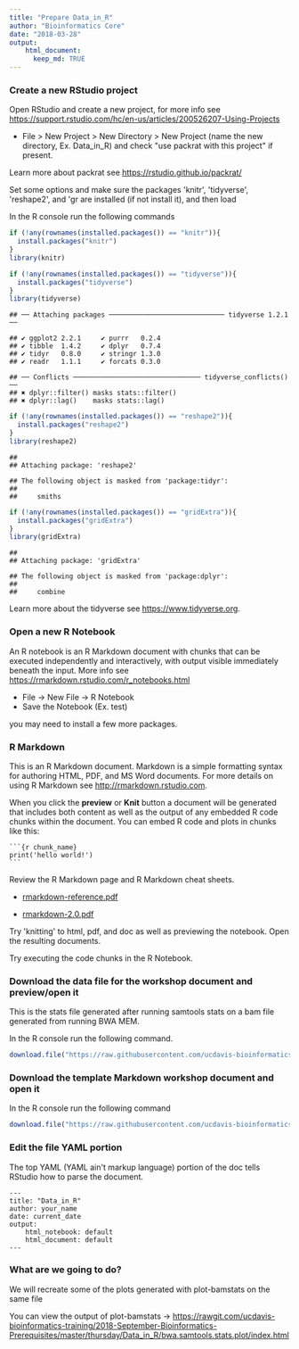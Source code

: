```yaml
---
title: "Prepare Data_in_R"
author: "Bioinformatics Core"
date: "2018-03-28"
output:
    html_document:
      keep_md: TRUE
---
```


### Create a new RStudio project

Open RStudio and create a new project, for more info see <https://support.rstudio.com/hc/en-us/articles/200526207-Using-Projects>

* File > New Project > New Directory > New Project (name the new directory, Ex. Data_in_R) and check "use packrat with this project" if present.

Learn more about packrat see <https://rstudio.github.io/packrat/>

Set some options and make sure the packages 'knitr', 'tidyverse', 'reshape2', and 'gr are installed (if not install it), and then load

In the R console run the following commands

```r
if (!any(rownames(installed.packages()) == "knitr")){
  install.packages("knitr")
}
library(knitr)

if (!any(rownames(installed.packages()) == "tidyverse")){
  install.packages("tidyverse")
}
library(tidyverse)
```

```
## ── Attaching packages ───────────────────────────── tidyverse 1.2.1 ──
```

```
## ✔ ggplot2 2.2.1     ✔ purrr   0.2.4
## ✔ tibble  1.4.2     ✔ dplyr   0.7.4
## ✔ tidyr   0.8.0     ✔ stringr 1.3.0
## ✔ readr   1.1.1     ✔ forcats 0.3.0
```

```
## ── Conflicts ──────────────────────────────── tidyverse_conflicts() ──
## ✖ dplyr::filter() masks stats::filter()
## ✖ dplyr::lag()    masks stats::lag()
```

```r
if (!any(rownames(installed.packages()) == "reshape2")){
  install.packages("reshape2")
}
library(reshape2)
```

```
##
## Attaching package: 'reshape2'
```

```
## The following object is masked from 'package:tidyr':
##
##     smiths
```

```r
if (!any(rownames(installed.packages()) == "gridExtra")){
  install.packages("gridExtra")
}
library(gridExtra)
```

```
##
## Attaching package: 'gridExtra'
```

```
## The following object is masked from 'package:dplyr':
##
##     combine
```

Learn more about the tidyverse see <https://www.tidyverse.org>.

### Open a new R Notebook

An R notebook is an R Markdown document with chunks that can be executed independently and interactively, with output visible immediately beneath the input. More info see <https://rmarkdown.rstudio.com/r_notebooks.html>

* File -> New File -> R Notebook
* Save the Notebook (Ex. test)

you may need to install a few more packages.

### R Markdown

This is an R Markdown document. Markdown is a simple formatting syntax for authoring HTML, PDF, and MS Word documents. For more details on using R Markdown see <http://rmarkdown.rstudio.com>.

When you click the **preview** or **Knit** button a document will be generated that includes both content as well as the output of any embedded R code chunks within the document. You can embed R code and plots in chunks like this:

<pre><code>```{r chunk_name}
print('hello world!')
```</code></pre>

Review the R Markdown page and R Markdown cheat sheets.

* [rmarkdown-reference.pdf](https://www.rstudio.com/wp-content/uploads/2015/03/rmarkdown-reference.pdf)

* [rmarkdown-2.0.pdf](https://github.com/rstudio/cheatsheets/raw/master/rmarkdown-2.0.pdf)


Try 'knitting' to html, pdf, and doc as well as previewing the notebook. Open the resulting documents.

Try executing the code chunks in the R Notebook.


### Download the data file for the workshop document and preview/open it

This is the stats file generated after running samtools stats on a bam file generated from running BWA MEM.

In the R console run the following command.

```r
download.file("https://raw.githubusercontent.com/ucdavis-bioinformatics-training/2018-September-Bioinformatics-Prerequisites/master/thursday/Data_in_R/bwa.samtools.stats", "bwa.samtools.stats")
```

### Download the template Markdown workshop document and open it

In the R console run the following command

```r
download.file("https://raw.githubusercontent.com/ucdavis-bioinformatics-training/2018-September-Bioinformatics-Prerequisites/master/thursday/Data_in_R/data_in_R.Rmd", "data_in_R.Rmd")
```

### Edit the file YAML portion

The top YAML (YAML ain't markup language) portion of the doc tells RStudio how to parse the document.

<pre><code>---
title: "Data_in_R"
author: your_name
date: current_date
output:
    html_notebook: default
    html_document: default
---</code></pre>


### What are we going to do?

We will recreate some of the plots generated with plot-bamstats on the same file

You can view the output of plot-bamstats -> <https://rawgit.com/ucdavis-bioinformatics-training/2018-September-Bioinformatics-Prerequisites/master/thursday/Data_in_R/bwa.samtools.stats.plot/index.html>
